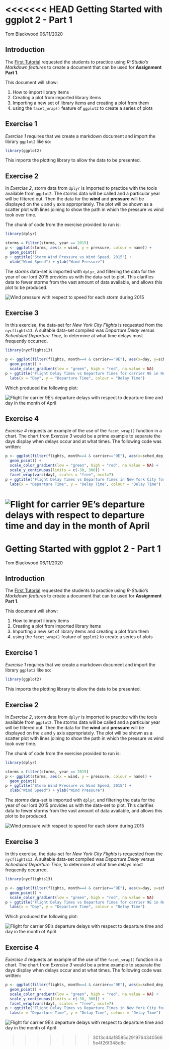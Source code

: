<<<<<<< HEAD
Getting Started with ggplot 2 - Part 1
================
Tom Blackwood
06/11/2020

## Introduction

The [First
Tutorial](https://brightspace.uhi.ac.uk/d2l/le/content/220648/Home)
requested the students to practice using *R-Studio’s Markdown features*
to create a document that can be used for **Assignment Part 1**.

This document will show:

1.  How to import library items
2.  Creating a plot from imported library items
3.  Importing a new set of library items and creating a plot from them
4.  using the `facet_wrap()` feature of `ggplot2` to create a series of
    plots

## Exercise 1

*Exercise 1* requires that we create a markdown document and import the
library `ggplot2` like so:

``` r
library(ggplot2)
```

This imports the plotting library to allow the data to be presented.

## Exercise 2

In *Exercise 2*, storm data from `dplyr` is imported to practice with
the tools available from `ggplot2`. The storms data will be called and a
particular year will be filtered out. Then the data for the **wind** and
**pressure** will be displayed on the `x` and `y` axis appropriately.
The plot will be shown as a scatter plot with lines joining to show the
path in which the pressure vs wind took over time.

The chunk of code from the exercise provided to run is: 

``` r
library(dplyr)

storms = filter(storms, year == 2015)
p <- ggplot(storms, aes(x = wind, y = pressure, colour = name)) +
  geom_point()
p + ggtitle("Storm Wind Pressure vs Wind Speed, 2015") + 
  xlab("Wind Speed") + ylab("Wind Pressure")
```

The *storms* data-set is imported with `dplyr`, and filtering the data
for the year of our lord 2015 provides us with the data-set to plot.
This clarifies data to fewer storms from the vast amount of data
available, and allows this plot to be produced.

![Wind pressure with respect to speed for each storm during
2015](2020-11-13_Part-1-Getting-Started-ggplot2_TomBlackwood_files/figure-gfm/wind_eval-1.png)

## Exercise 3

In this exercise, the data-set for *New York City Flights* is requested
from the `nycflights13`. A suitable data-set compiled was *Departure
Delay* versus *Scheduled Departure Time*, to determine at what time
delays most frequently occurred.

``` r
library(nycflights13)

p <- ggplot(filter(flights, month==4 & carrier=="9E"), aes(x=day, y=sched_dep_time, colour=dep_delay)) + 
  geom_point() +
  scale_color_gradient(low = "green", high = "red", na.value = NA)
p + ggtitle("Flight Delay Times vs Departure Times for carrier 9E in New York City") + 
  labs(x = "Day", y = "Departure Time", colour = "Delay Time")
```

Which produced the following plot:

![Flight for carrier 9E’s departure delays with respect to departure
time and day in the month of
April](2020-11-13_Part-1-Getting-Started-ggplot2_TomBlackwood_files/figure-gfm/flight_eval-1.png)

## Exercise 4

*Exercise 4* requests an example of the use of the `facet_wrap()`
function in a chart. The chart from *Exercise 3* would be a prime
example to separate the days display when delays occur and at what
times. The following code was written:

``` r
p <- ggplot(filter(flights, month==4 & carrier=="9E"), aes(x=sched_dep_time, y=dep_delay, colour=dep_delay)) + 
  geom_point() +
  scale_color_gradient(low = "green", high = "red", na.value = NA) +
  scale_y_continuous(limits = c(-30, 300)) +
  facet_wrap(vars(day), scales = "free", ncol=7) 
p + ggtitle("Flight Delay Times vs Departure Times in New York City for carrier 9E in April") + 
  labs(x = "Departure Time", y = "Delay Time", colour = "Delay Time")
```

![Flight for carrier 9E’s departure delays with respect to departure
time and day in the month of
April](2020-11-13_Part-1-Getting-Started-ggplot2_TomBlackwood_files/figure-gfm/facet_flight_example-1.png)
=======
Getting Started with ggplot 2 - Part 1
================
Tom Blackwood
06/11/2020

## Introduction

The [First
Tutorial](https://brightspace.uhi.ac.uk/d2l/le/content/220648/Home)
requested the students to practice using *R-Studio’s Markdown features*
to create a document that can be used for **Assignment Part 1**.

This document will show:

1.  How to import library items
2.  Creating a plot from imported library items
3.  Importing a new set of library items and creating a plot from them
4.  using the `facet_wrap()` feature of `ggplot2` to create a series of
    plots

## Exercise 1

*Exercise 1* requires that we create a markdown document and import the
library `ggplot2` like so:

``` r
library(ggplot2)
```

This imports the plotting library to allow the data to be presented.

## Exercise 2

In *Exercise 2*, storm data from `dplyr` is imported to practice with
the tools available from `ggplot2`. The storms data will be called and a
particular year will be filtered out. Then the data for the **wind** and
**pressure** will be displayed on the `x` and `y` axis appropriately.
The plot will be shown as a scatter plot with lines joining to show the
path in which the pressure vs wind took over time.

The chunk of code from the exercise provided to run is: 

``` r
library(dplyr)

storms = filter(storms, year == 2015)
p <- ggplot(storms, aes(x = wind, y = pressure, colour = name)) +
  geom_point()
p + ggtitle("Storm Wind Pressure vs Wind Speed, 2015") + 
  xlab("Wind Speed") + ylab("Wind Pressure")
```

The *storms* data-set is imported with `dplyr`, and filtering the data
for the year of our lord 2015 provides us with the data-set to plot.
This clarifies data to fewer storms from the vast amount of data
available, and allows this plot to be produced.

![Wind pressure with respect to speed for each storm during
2015](2020-11-13_Part-1-Getting-Started-ggplot2_TomBlackwood_files/figure-gfm/wind_eval-1.png)

## Exercise 3

In this exercise, the data-set for *New York City Flights* is requested
from the `nycflights13`. A suitable data-set compiled was *Departure
Delay* versus *Scheduled Departure Time*, to determine at what time
delays most frequently occurred.

``` r
library(nycflights13)

p <- ggplot(filter(flights, month==4 & carrier=="9E"), aes(x=day, y=sched_dep_time, colour=dep_delay)) + 
  geom_point() +
  scale_color_gradient(low = "green", high = "red", na.value = NA)
p + ggtitle("Flight Delay Times vs Departure Times for carrier 9E in New York City") + 
  labs(x = "Day", y = "Departure Time", colour = "Delay Time")
```

Which produced the following plot:

![Flight for carrier 9E’s departure delays with respect to departure
time and day in the month of
April](2020-11-13_Part-1-Getting-Started-ggplot2_TomBlackwood_files/figure-gfm/flight_eval-1.png)

## Exercise 4

*Exercise 4* requests an example of the use of the `facet_wrap()`
function in a chart. The chart from *Exercise 3* would be a prime
example to separate the days display when delays occur and at what
times. The following code was written:

``` r
p <- ggplot(filter(flights, month==4 & carrier=="9E"), aes(x=sched_dep_time, y=dep_delay, colour=dep_delay)) + 
  geom_point() +
  scale_color_gradient(low = "green", high = "red", na.value = NA) +
  scale_y_continuous(limits = c(-30, 300)) +
  facet_wrap(vars(day), scales = "free", ncol=7) 
p + ggtitle("Flight Delay Times vs Departure Times in New York City for carrier 9E in April") + 
  labs(x = "Departure Time", y = "Delay Time", colour = "Delay Time")
```

![Flight for carrier 9E’s departure delays with respect to departure
time and day in the month of
April](2020-11-13_Part-1-Getting-Started-ggplot2_TomBlackwood_files/figure-gfm/facet_flight_example-1.png)
>>>>>>> 3013c44af8585c29197643405665e4f26f348d8c
